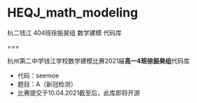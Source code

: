 # HEQJ_math_modeling

杭二钱江 404班徐振昊组 数学建模 代码库

===

杭州第二中学钱江学校数学建模比赛2021届**高一4班徐振昊组**代码库

+ 代码：seemoe
+ 题目：A（新冠检测）
+ 比赛提交于10.04.2021截至后，此库即将开源
